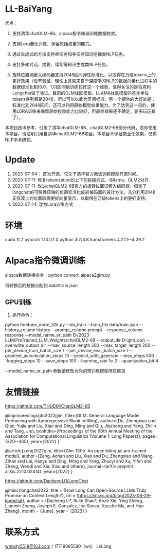 # LL-BaiYang

优点：

1. 支持清华chatGLM-6B、alpaca指令微调训练数据格式。

2. 支持Lora量化训练，保留原始权重的能力。

3. 通过生成式的方法支持单任务和多任务知识挖掘类NLP任务。

4. 支持多轮对话、摘要、续写等知识生成类NLP任务。

5. 旋转位置词嵌入编码器支持2048区间弹性标准化，以取得在万级tokens上的更好效果（没有验证，理论上灵感来自于深度学习NLP的数据向量化过程中的数据标准化到[0.0，1.0]区间后训练较好这一个经验，值得关注的是伯克利Longchat做了验证。目前的GLM社区模型、LLAMA社区模型的基本单位tokens序列都是2048，所以可以以此为区间标准。另一个额外的大好处是：标准化到2048区间，还可以利用原始模型权重能力，为了达到这一目的，使用LORA训练来保留原始权重能力比较好，但最终效果还不确定，要多玩玩看了）。

本项目技术参考、引用了清华chatGLM-6B、chatGLM2-6B部分代码。若你使用本项目，请注明引用自清华chatGLM2-6B项目。本项目不保证商业化效果，仅供NLP学术研究。


# Update
1. 2023-07-04： 首次开源，仅次于清华官方微调训练模型开源时间。
2. 2023-07-11: 修复tokenization的上下句拼接方式，与llama、GLM2对齐.
3. 2023-07-11: 改进chatGLM2-6B官方的旋转位置词嵌入编码器。借鉴了longchat的可弹性压缩的位置标准化旋转编码器的设计方法，充分利用2048正弦波上的位置取得更好向量表示，以取得在万级tokens上的更好支持。
4. 2023-07-14: 改为Lora训练方式

# 环境

cuda 11.7
pytorch 1.13.1/2.0
python 3.7/3.8
transformers 4.27.1--4.29.2

# Alpaca指令微调训练

alpaca数据转换命令：python convert_alpaca2glm.py

将转换后的数据分配到 data/train.json


## GPU训练

1. 运行命令：

python finetune_norm_32k.py --do_train --train_file data/train.json  --history_column history  --prompt_column prompt --response_column response  --model_name_or_path D:/2023-LLM/PreTrained_LLM_Weights/chatGLM2-6B   --output_dir D:\glm_out\ --overwrite_output_dir --max_source_length 300 --max_target_length 200 --per_device_train_batch_size 1 --per_device_eval_batch_size 1 --gradient_accumulation_steps 10 --predict_with_generate --max_steps 500 --logging_steps 10 --save_steps 100 --learning_rate 1e-2 --quantization_bit 4 

--model_name_or_path 参数请修改为你的预训练模型所在目录


# 友情链接

https://github.com/THUDM/ChatGLM2-6B

@inproceedings{du2022glm,
  title={GLM: General Language Model Pretraining with Autoregressive Blank Infilling},
  author={Du, Zhengxiao and Qian, Yujie and Liu, Xiao and Ding, Ming and Qiu, Jiezhong and Yang, Zhilin and Tang, Jie},
  booktitle={Proceedings of the 60th Annual Meeting of the Association for Computational Linguistics (Volume 1: Long Papers)},
  pages={320--335},
  year={2022}
}

@article{zeng2022glm,
  title={Glm-130b: An open bilingual pre-trained model},
  author={Zeng, Aohan and Liu, Xiao and Du, Zhengxiao and Wang, Zihan and Lai, Hanyu and Ding, Ming and Yang, Zhuoyi and Xu, Yifan and Zheng, Wendi and Xia, Xiao and others},
  journal={arXiv preprint arXiv:2210.02414},
  year={2022}
}

https://github.com/DachengLi1/LongChat

@misc{longchat2023,
    title = {How Long Can Open-Source LLMs Truly Promise on Context Length?},
    url = {https://lmsys.org/blog/2023-06-29-longchat},
    author = {Dacheng Li*, Rulin Shao*, Anze Xie, Ying Sheng, Lianmin Zheng, Joseph E. Gonzalez, Ion Stoica, Xuezhe Ma, and Hao Zhang},
    month = {June},
    year = {2023}
}

# 联系方式

whpxty5518@163.com / 17719085580（wx） Li·Long 


